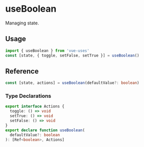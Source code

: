# useBoolean

Managing state.

## Usage

```ts
import { useBoolean } from 'vue-uses'
const [state, { toggle, setFalse, setTrue }] = useBoolean()
```

## Reference

```ts
const [state, actions] = useBoolean(defaultValue?: boolean)
```

### Type Declarations

```ts
export interface Actions {
  toggle: () => void
  setTrue: () => void
  setFalse: () => void
}
export declare function useBoolean(
  defaultValue?: boolean
): [Ref<boolean>, Actions]
```
